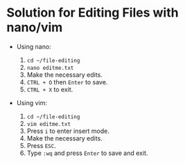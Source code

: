 # Solution for Editing Files with nano/vim

- Using nano:
  1. `cd ~/file-editing`
  2. `nano editme.txt`
  3. Make the necessary edits.
  4. `CTRL + O` then `Enter` to save.
  5. `CTRL + X` to exit.

- Using vim:
  1. `cd ~/file-editing`
  2. `vim editme.txt`
  3. Press `i` to enter insert mode.
  4. Make the necessary edits.
  5. Press `ESC`.
  6. Type `:wq` and press `Enter` to save and exit.
